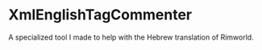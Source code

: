 # XmlEnglishTagCommenter
 A specialized tool I made to help with the Hebrew translation of Rimworld.
